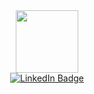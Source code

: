 <div id="header" align="center">
    <img src="https://d2t1xqejof9utc.cloudfront.net/screenshots/pics/657797f0e57ac0d5b8e857ab3597e6a9/large.gif" width="100"/>
</div>
<div id="badges" align="center">
    <a href="https://www.linkedin.com/in/nikhilthaware">
        <img src="https://dribbble.com/shots/1541997-LinkedIn-logo-animation/attachments/8865736?mode=media" alt="LinkedIn Badge"/>
    </a>
</div>
